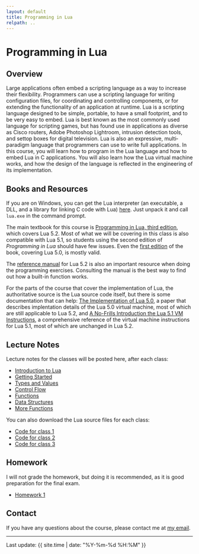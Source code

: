 ```yaml
---
layout: default
title: Programming in Lua
relpath: ..
---
```


Programming in Lua
==================

Overview
--------

Large applications often embed a scripting language as a way to increase their flexibility.
Programmers can use a scripting language for writing configuration files, for coordinating
and controlling components, or for extending the functionality of an application at runtime.
Lua is a scripting language designed to be simple, portable, to have a small footprint,
and to be very easy to embed. Lua is best known as the most commonly used language for
scripting games, but has found use in applications as diverse as Cisco routers, Adobe Photoshop
Lightroom, intrusion detection tools, and set­top boxes for digital television. Lua is also an
expressive, multi­paradigm language that programmers can use to write full applications.
In this course, you will learn how to program in the Lua language and how to embed Lua in
C applications. You will also learn how the Lua virtual machine works, and how the design
of the language is reflected in the engineering of its implementation.

Books and Resources
-------------------

If you are on Windows, you can get the Lua interpreter (an executable,
a DLL, and a library for linking C code with Lua) [here](lua52_win32.zip).
Just unpack it and call `lua.exe` in the command prompt.

The main textbook for this course is [Programming in Lua, third edition](http://store.feistyduck.com/products/programming-in-lua), which
covers Lua 5.2. Most of what we will be covering in this class is also compatible with
Lua 5.1, so students using the second edition of *Programming in Lua* should have
few issues. Even the [first edition](http://www.lua.org/pil/contents.html) of the book,
covering Lua 5.0, is mostly valid. 

The [reference manual](http://http://www.lua.org/manual/5.2/manual.html) for Lua 5.2 is
also an important resource when doing the programming exercises. Consulting the manual
is the best way to find out how a built-in function works.

For the parts of the course that cover the implementation of Lua, the authoritative source
is the Lua source code itself, but there is some documentation that can help: [The Implementation
of Lua 5.0](http://www.lua.org/doc/jucs05.pdf), a paper that describes implentation details of the
 Lua 5.0 virtual machine, most
of which are still applicable to Lua 5.2, and [A No-Frills Introduction the Lua 5.1 VM Instructions](http://luaforge.net/docman/83/98/ANoFrillsIntroToLua51VMInstructions.pdf),
a comprehensive reference of the virtual machine instructions for Lua 5.1, most of which are
unchanged in Lua 5.2.

Lecture Notes
-------------

Lecture notes for the classes will be posted here, after each class:

* [Introduction to Lua](00Introduction.pdf)
* [Getting Started](01GettingStarted.pdf)
* [Types and Values](02Types.pdf)
* [Control Flow](03ControlFlow.pdf)
* [Functions](04Functions.pdf)
* [Data Structures](05DataStructures.pdf)
* [More Functions](06MoreFunctions.pdf)

You can also download the Lua source files for each class:

* [Code for class 1](class1.zip)
* [Code for class 2](class2.zip)
* [Code for class 3](class3.zip)

Homework
--------

I will not grade the homework, but doing it is recommended, as it is good
preparation for the final exam.

* [Homework 1](homework1.html)

Contact
-------

If you have any questions about the course, please contact me at [my email](mailto:mascarenhas@ufrj.br).

* * * * *

Last update: {{ site.time | date: "%Y-%m-%d %H:%M" }}
